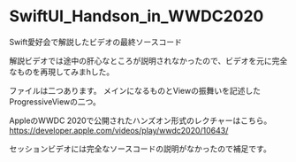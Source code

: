# SwiftUI_Handson_in_WWDC2020
Swift愛好会で解説したビデオの最終ソースコード

解説ビデオでは途中の肝心なところが説明されなかったので、ビデオを元に完全なものを再現してみまhした。


ファイルは二つあります。
メインになるものとViewの振舞いを記述したProgressiveViewの二つ。

AppleのWWDC 2020で公開されたハンズオン形式のレクチャーはこちら。
https://developer.apple.com/videos/play/wwdc2020/10643/

セッションビデオには完全なソースコードの説明がなかったので補足です。

